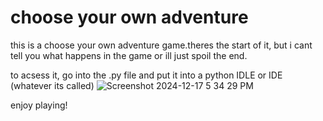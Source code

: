 # choose your own adventure

this is a choose your own adventure game.theres the start of it, but i cant tell you what happens in the game or ill just spoil the end.

to acsess it, go into the .py file and put it into a python IDLE or IDE (whatever its called)
![Screenshot 2024-12-17 5 34 29 PM](https://github.com/user-attachments/assets/e6dc24de-6f76-4210-b58e-e7722b276eb9)


enjoy playing!
